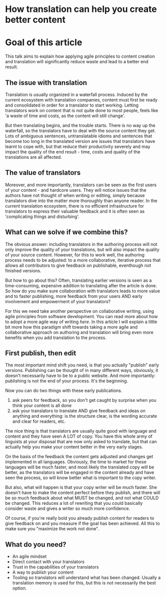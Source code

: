 # How translation can help you create better content

# Goal of this article
This talk aims to explain how applying agile principles to content creation and translation will significantly reduce waste and lead to a better end result. 

## The issue with translation
Translation is usually organized in a waterfall process. Induced by the current ecosystem with translation companies, content must first be ready and consolidated in order for a translator to start working. Letting translators work on content that is not quite done to most people, feels like 'a waste of time and costs, as the content will still change'. 

But then translating begins, and the trouble starts. There is no way up the waterfall, so the translators have to deal with the source content they get.
Lots of ambiguous sentences, untranslatable idioms and sentences that become too long in the translated version are issues 
that translators have learnt to cope with, but that reduce their productivity severely and may impact the quality of the end result - time, costs and quality of the translations are all affected.

## The value of translators
Moreover, and more importantly, translators can be seen as the first users of your content - and hardcore users. 
They will notice issues that the authors have not thought of when writing or editing, 
simply because translators dive into the matter more thoroughly than anyone reader. In the current translation ecosystem, there is no efficient infrastructure for translators to express their valuable feedback and it is often seen as 'complicating things and disturbing'. 

## What can we solve if we combine this? 
The obvious answer: including translators in the authoring process will not only improve the quality of your translations, 
but will also impact the quality of your source content. However, for this to work well, the authoring process needs to be adjusted: to a more collaborative, iterative process that allows all contributors to give feedback on publishable, eventhough not finished versions. 

But how to go about this? Often, translating earlier versions is seen as a time-consuming, expensive addition to translating after the article is done. So how do you make sure collaboration with translators leads to more value and to faster publishing, more feedback from your users AND early involvement and empowerment of your translators?

For this we need take another perspective on collaborative writing, using agile principles from software development. You can read more about how to adopt a more agile way of writing *here*. In this article I will explain a little bit more how this paradigm shift towards taking a more agile and collaborative approach on authoring and translation will bring even more benefits when you add translation to the process.

## First publish, then edit
The most important mind shift you need, is that you actually "publish" early versions. Publishing can be thought of in many different ways, obviously, it doesn't necessarily have to be to a public website. And more importantly: publishing is not the end of your process. It's the beginning.  

Now you can do two things with these early publications. 
1) ask peers for feedback, so you don't get caught by surprise when you think your content is all done
2) ask your translators to translate AND give feedback and ideas on anything and everything: is the structure clear, is the wording accurate and clear for readers, etc. 

The nice thing is that translators are usually quite good with language and content and they have seen A LOT of copy. You have this whole army of linguists at your disposal that are now only asked to translate, but that can actually help you make your content better in the very early stages. 

On the basis of the feedback the content gets adjusted and changes get implemented in all languages. Obviously, the time to market for these languages will be much faster, and most likely the translated copy will be better, as the translators will be engaged in the content already and have seen the process, so will know better what is important to the copy writer. 

But also, what will happen is that your copy writer will be much faster. She doesn't have to make the content perfect before they publish, and there will be so much feedback about what MUST be changed, and not what COULD be changed. This reduces a lot of rewriting that you could basically consider waste and gives a writer so much more confidence. 

Of course, if you're really bold you already publish content for readers to give feedback on and you measure if the goal has been achieved. All this to make sure you "maximize the work not done". 

## What do you need?

* An agile mindset
* Direct contact with your translators
* Trust in the capabilities of your translators
* A way to publish your content
* Tooling so translators will understand what has been changed. Usually a translation memory is used for this, but this is not necessarily the best option. 



